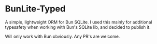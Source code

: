 # BunLite-Typed
 A simple, lightweight ORM for Bun SQLite. I used this mainly for additional typesafety when working with Bun's SQLite lib, and decided to publish it.

 Will only work with Bun obviously. Any PR's are welcome.
